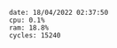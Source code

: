 

                date: 18/04/2022 02:37:50
                cpu: 0.1%
                ram: 18.8%
                cycles: 15240

                         